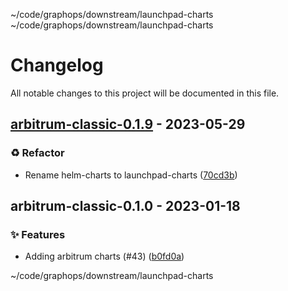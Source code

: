 ~/code/graphops/downstream/launchpad-charts ~/code/graphops/downstream/launchpad-charts
# Changelog

All notable changes to this project will be documented in this file.

## [arbitrum-classic-0.1.9](https://github.com/graphops/launchpad-charts/compare/arbitrum-classic-0.1.0...arbitrum-classic-0.1.9) - 2023-05-29

### <!-- 2 -->♻️ Refactor

- Rename helm-charts to launchpad-charts ([70cd3b](https://github.com/graphops/launchpad-charts/commit/70cd3b7aed214e314ec0534bf845d687efab41d8))

## arbitrum-classic-0.1.0 - 2023-01-18

### <!-- 0 -->✨ Features

- Adding arbitrum charts (#43) ([b0fd0a](https://github.com/graphops/launchpad-charts/commit/b0fd0ac02c2b35e2a31ff4485688ed8877bd4bef))

~/code/graphops/downstream/launchpad-charts

